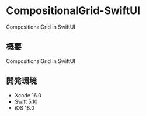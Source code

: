 # CompositionalGrid-SwiftUI
CompositionalGrid in SwiftUI

## 概要
CompositionalGrid in SwiftUI

## 開発環境
- Xcode 16.0
- Swift 5.10
- iOS 18.0

```swift
```

